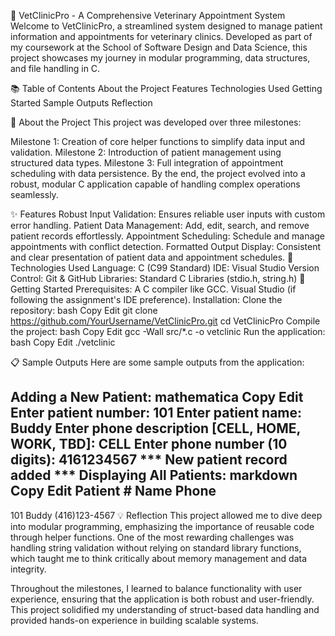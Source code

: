 🐾 VetClinicPro - A Comprehensive Veterinary Appointment System
Welcome to VetClinicPro, a streamlined system designed to manage patient information and appointments for veterinary clinics. Developed as part of my coursework at the School of Software Design and Data Science, this project showcases my journey in modular programming, data structures, and file handling in C.

📚 Table of Contents
About the Project
Features
Technologies Used
Getting Started
Sample Outputs
Reflection

📖 About the Project
This project was developed over three milestones:

Milestone 1: Creation of core helper functions to simplify data input and validation.
Milestone 2: Introduction of patient management using structured data types.
Milestone 3: Full integration of appointment scheduling with data persistence.
By the end, the project evolved into a robust, modular C application capable of handling complex operations seamlessly.

✨ Features
Robust Input Validation: Ensures reliable user inputs with custom error handling.
Patient Data Management: Add, edit, search, and remove patient records effortlessly.
Appointment Scheduling: Schedule and manage appointments with conflict detection.
Formatted Output Display: Consistent and clear presentation of patient data and appointment schedules.
🔧 Technologies Used
Language: C (C99 Standard)
IDE: Visual Studio
Version Control: Git & GitHub
Libraries: Standard C Libraries (stdio.h, string.h)
🚀 Getting Started
Prerequisites:
A C compiler like GCC.
Visual Studio (if following the assignment's IDE preference).
Installation:
Clone the repository:
bash
Copy
Edit
git clone https://github.com/YourUsername/VetClinicPro.git
cd VetClinicPro
Compile the project:
bash
Copy
Edit
gcc -Wall src/*.c -o vetclinic
Run the application:
bash
Copy
Edit
./vetclinic

📋 Sample Outputs
Here are some sample outputs from the application:

Adding a New Patient:
mathematica
Copy
Edit
Enter patient number: 101
Enter patient name: Buddy
Enter phone description [CELL, HOME, WORK, TBD]: CELL
Enter phone number (10 digits): 4161234567
*** New patient record added ***
Displaying All Patients:
markdown
Copy
Edit
Patient #  Name     Phone
-----------------------------------
101        Buddy    (416)123-4567
💡 Reflection
This project allowed me to dive deep into modular programming, emphasizing the importance of reusable code through helper functions. One of the most rewarding challenges was handling string validation without relying on standard library functions, which taught me to think critically about memory management and data integrity.

Throughout the milestones, I learned to balance functionality with user experience, ensuring that the application is both robust and user-friendly. This project solidified my understanding of struct-based data handling and provided hands-on experience in building scalable systems.
